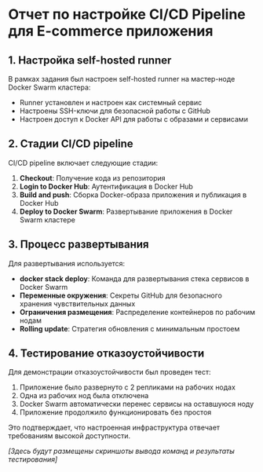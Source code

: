 # Отчет по настройке CI/CD Pipeline для E-commerce приложения

## 1. Настройка self-hosted runner

В рамках задания был настроен self-hosted runner на мастер-ноде Docker Swarm кластера:
- Runner установлен и настроен как системный сервис
- Настроены SSH-ключи для безопасной работы с GitHub
- Настроен доступ к Docker API для работы с образами и сервисами

## 2. Стадии CI/CD pipeline

CI/CD pipeline включает следующие стадии:
1. **Checkout**: Получение кода из репозитория
2. **Login to Docker Hub**: Аутентификация в Docker Hub
3. **Build and push**: Сборка Docker-образа приложения и публикация в Docker Hub
4. **Deploy to Docker Swarm**: Развертывание приложения в Docker Swarm кластере

## 3. Процесс развертывания

Для развертывания используется:
- **docker stack deploy**: Команда для развертывания стека сервисов в Docker Swarm
- **Переменные окружения**: Секреты GitHub для безопасного хранения чувствительных данных
- **Ограничения размещения**: Распределение контейнеров по рабочим нодам
- **Rolling update**: Стратегия обновления с минимальным простоем

## 4. Тестирование отказоустойчивости

Для демонстрации отказоустойчивости был проведен тест:
1. Приложение было развернуто с 2 репликами на рабочих нодах
2. Одна из рабочих нод была отключена
3. Docker Swarm автоматически перенес сервисы на оставшуюся ноду
4. Приложение продолжило функционировать без простоя

Это подтверждает, что настроенная инфраструктура отвечает требованиям высокой доступности.

_[Здесь будут размещены скриншоты вывода команд и результаты тестирования]_
